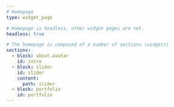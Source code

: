```yaml
---
# Homepage
type: widget_page

# Homepage is headless, other widget pages are not.
headless: true

# The homepage is composed of a number of sections (widgets)
sections:
  - block: about.avatar
    id: intro
  - block: slider
    id: slider
    content:
      path: slider
  - block: portfolio
    id: portfolio
---
```

